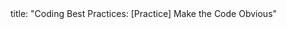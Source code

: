 <frontmatter>
title: "Coding Best Practices: [Practice] Make the Code Obvious"
</frontmatter>

<include src="unit-inPage-asFlat.md" boilerplate />
